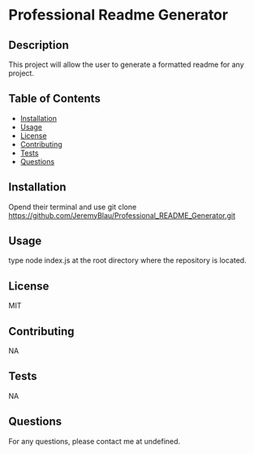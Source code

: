 
# Professional Readme Generator

## Description
This project will allow the user to generate a formatted readme for any project.

## Table of Contents
- [Installation](#installation)
- [Usage](#usage)
- [License](#license)
- [Contributing](#contributing)
- [Tests](#tests)
- [Questions](#questions)

## Installation
Opend their terminal and use git clone https://github.com/JeremyBlau/Professional_README_Generator.git

## Usage
type node index.js at the root directory where the repository is located.

## License
MIT

## Contributing
NA

## Tests
NA

## Questions
For any questions, please contact me at undefined. 

